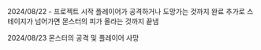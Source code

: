 2024/08/22 - 프로젝트 시작
플레이어가 공격하거나 도망가는 것까지 완료
추가로 스테이지가 넘어가면 몬스터의 피가 올라는 것까지 끝냄

2024/08/23
몬스터의 공격 및 플레이어 사망